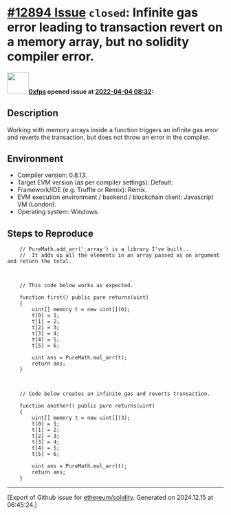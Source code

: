 # [\#12894 Issue](https://github.com/ethereum/solidity/issues/12894) `closed`: Infinite gas error leading to transaction revert on a memory array, but no solidity compiler error.

#### <img src="https://avatars.githubusercontent.com/u/74331706?u=37186fca6a4d5eb4371e02756ff88c9c1905bd49&v=4" width="50">[0xfps](https://github.com/0xfps) opened issue at [2022-04-04 08:32](https://github.com/ethereum/solidity/issues/12894):

## Description

Working with memory arrays inside a function triggers an infinite gas error and reverts the transaction, but does not throw an error in the compiler.

## Environment

- Compiler version: 0.8.13.
- Target EVM version (as per compiler settings): Default.
- Framework/IDE (e.g. Truffle or Remix): Remix.
- EVM execution environment / backend / blockchain client: Javascript VM (London).
- Operating system: Windows.

## Steps to Reproduce

```
    // PureMath.add_arr('_array') is a library I've built...
    //  It adds up all the elements in an array passed as an argument and return the total.



    // This code below works as expected.

    function first() public pure returns(uint)
    {
        uint[] memory t = new uint[](6);
        t[0] = 1;
        t[1] = 2;
        t[2] = 3;
        t[3] = 4;
        t[4] = 5;
        t[5] = 6;

        uint ans = PureMath.mul_arr(t);
        return ans;
    }



    // Code below creates an infinite gas and reverts transaction.

    function another() public pure returns(uint)
    {
        uint[] memory t = new uint[](3);
        t[0] = 1;
        t[1] = 2;
        t[2] = 3;
        t[3] = 4;
        t[4] = 5;
        t[5] = 6;

        uint ans = PureMath.mul_arr(t);
        return ans;
    }
```





-------------------------------------------------------------------------------



[Export of Github issue for [ethereum/solidity](https://github.com/ethereum/solidity). Generated on 2024.12.15 at 06:45:24.]
